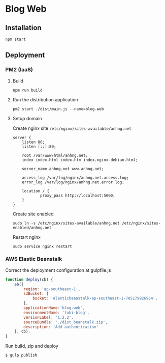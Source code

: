 # Blog Web

## Installation

```bash
npm start
```

## Deployment
### PM2 (IaaS)
1. Build

    ```npm run build```

2. Run the distribution application

    ```pm2 start ./dist/main.js --name=blog-web```

3. Setup domain

    Create nginx site `/etc/nginx/sites-available/anhng.net`

    ```
    server {
        listen 80;
        listen [::]:80;

        root /var/www/html/anhng.net;
        index index.html index.htm index.nginx-debian.html;

        server_name anhng.net www.anhng.net;
        
        access_log /var/log/nginx/anhng.net.access.log;
        error_log /var/log/nginx/anhng.net.error.log;
        
        location / {
                proxy_pass http://localhost:5000;
        }
    }
    ```

    Create site enabled
    
    ```sudo ln -s /etc/nginx/sites-available/anhng.net /etc/nginx/sites-enabled/anhng.net```

    Restart nginx

    ```sudo service nginx restart```

### AWS Elastic Beanstalk
Correct the deployment configuration at gulpfile.js
```javascript
function deploy(cb) {
    eb({
        region: 'ap-southeast-1',
        s3Bucket: {
            bucket: 'elasticbeanstalk-ap-southeast-1-705179926964',    // default: applicationName
        },
        applicationName:'blog-web',
        environmentName: 'tobi-blog',
        versionLabel: '1.2.2',
        sourceBundle: './dist_beanstalk.zip',
        description: 'Add authentication'
    }, cb);
}
```

Run build, zip and deploy
```bash
$ gulp publish
```


